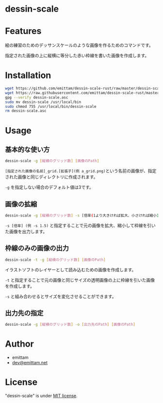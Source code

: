# dessin-scale

# Features
絵の練習のためのデッサンスケールのような画像を作るためのコマンドです。

指定された画像の上に縦横に等分した赤い枠線を書いた画像を作成します。

# Installation

```bash
wget https://github.com/emittam/dessin-scale-rust/raw/master/dessin-scale
wget https://raw.githubusercontent.com/emittam/dessin-scale-rust/master/dessin-scale.asc
gpg --verify dessin-scale.asc
sudo mv dessin-scale /usr/local/bin
sudo chmod 755 /usr/local/bin/dessin-scale
rm dessin-scale.asc
```

# Usage

## 基本的な使い方
```bash
dessin-scale -g [縦横のグリッド数] [画像のPath]
```
`[指定された画像の名前]_grid.[拡張子](例 a_grid.png)`という名前の画像が、指定された画像と同じディレクトリに作成されます。

`-g` を指定しない場合のデフォルト値は3です。


## 画像の拡縮
```bash
dessin-scale -g [縦横のグリッド数] -s [倍率(1より大きければ拡大、小さければ縮小)] [画像のPath]
```
`-s [倍率] (例 -s 1.5)` と指定することで元の画像を拡大、縮小して枠線を引いた画像を出力します。

## 枠線のみの画像の出力
```bash
dessin-scale -t -g [縦横のグリッド数] [画像のPath]
```
イラストソフトのレイヤーとして読み込むための画像を作成します。

`-t` と指定することで元の画像と同じサイズの透明画像の上に枠線を引いた画像を作成します。

`-s` と組み合わせるとサイズを変化させることができます。

## 出力先の指定
```bash
dessin-scale -g [縦横のグリッド数] -o [出力先のPath] [画像のPath]
```

# Author
* emittam
* dev@emittam.net

# License
"dessin-scale" is under [MIT license](https://en.wikipedia.org/wiki/MIT_License).
